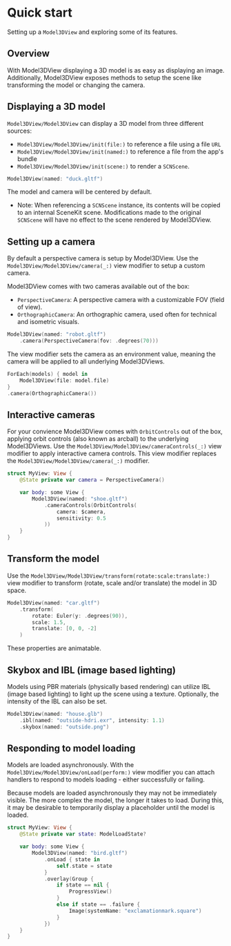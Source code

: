 #  Quick start

Setting up a `Model3DView` and exploring some of its features.

## Overview

With Model3DView displaying a 3D model is as easy as displaying an image. Additionally, Model3DView exposes methods to setup the scene like transforming the model or changing the camera.

## Displaying a 3D model

``Model3DView/Model3DView`` can display a 3D model from three different sources:
* ``Model3DView/Model3DView/init(file:)`` to reference a file using a file `URL`
* ``Model3DView/Model3DView/init(named:)`` to reference a file from the app's bundle
* ``Model3DView/Model3DView/init(scene:)`` to render a `SCNScene`.

```swift
Model3DView(named: "duck.gltf")
```

The model and camera will be centered by default.

- Note: When referencing a `SCNScene` instance, its contents will be copied to an internal SceneKit scene. Modifications made to the original `SCNScene` will have no effect to the scene rendered by Model3DView. 

## Setting up a camera

By default a perspective camera is setup by Model3DView. Use the ``Model3DView/Model3DView/camera(_:)`` view modifier to setup a custom camera.

Model3DView comes with two cameras available out of the box:
* ``PerspectiveCamera``: A perspective camera with a customizable FOV (field of view).
* ``OrthographicCamera``: An orthographic camera, used often for technical and isometric visuals.

```swift
Model3DView(named: "robot.gltf")
	.camera(PerspectiveCamera(fov: .degrees(70)))
```

The view modifier sets the camera as an environment value, meaning the camera will be applied to all underlying Model3DViews.

```swift
ForEach(models) { model in 
	Model3DView(file: model.file)
}
.camera(OrthographicCamera())
```

## Interactive cameras

For your convience Model3DView comes with ``OrbitControls`` out of the box, applying orbit controls (also known as arcball) to the underlying Model3DViews. Use the ``Model3DView/Model3DView/cameraControls(_:)`` view modifier to apply interactive camera controls. This view modifier replaces the ``Model3DView/Model3DView/camera(_:)`` modifier.

```swift
struct MyView: View {
	@State private var camera = PerspectiveCamera()

	var body: some View {
		Model3DView(named: "shoe.gltf")
			.cameraControls(OrbitControls(
				camera: $camera,
				sensitivity: 0.5
			))
	}
}
```

## Transform the model

Use the ``Model3DView/Model3DView/transform(rotate:scale:translate:)`` view modifier to transform (rotate, scale and/or translate) the model in 3D space.

```swift
Model3DView(named: "car.gltf")
	.transform(
		rotate: Euler(y: .degrees(90)),
		scale: 1.5,
		translate: [0, 0, -2]
	)
```

These properties are animatable.

## Skybox and IBL (image based lighting)

Models using PBR materials (physically based rendering) can utilize IBL (image based lighting) to light up the scene using a texture. Optionally, the intensity of the IBL can also be set. 

```swift
Model3DView(named: "house.glb")
	.ibl(named: "outside-hdri.exr", intensity: 1.1)
	.skybox(named: "outside.png")
```

## Responding to model loading

Models are loaded asynchronously. With the ``Model3DView/Model3DView/onLoad(perform:)`` view modifier you can attach handlers to respond to models loading - either successfully or failing.

Because models are loaded asynchronously they may not be immediately visible. The more complex the model, the longer it takes to load. During this, it may be desirable to temporarily display a placeholder until the model is loaded.

```swift
struct MyView: View {
	@State private var state: ModelLoadState?

	var body: some View {
		Model3DView(named: "bird.gltf")
			.onLoad { state in
				self.state = state
			}
			.overlay(Group {
				if state == nil {
					ProgressView()
				}
				else if state == .failure {
					Image(systemName: "exclamationmark.square")
				}
			})
	}
}
